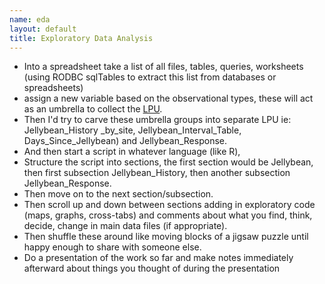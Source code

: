 ```yaml
--- 
name: eda
layout: default
title: Exploratory Data Analysis
---
```


- Into a spreadsheet take a list of all files, tables, queries, worksheets (using RODBC sqlTables to extract this list from databases or spreadsheets) 
- assign a new variable based on the observational types, these will act as an umbrella to collect the [LPU](/least-publishable-units).
- Then I'd try to carve these umbrella groups into separate LPU ie: Jellybean\_History \_by\_site, Jellybean\_Interval\_Table, Days\_Since\_Jellybean) and Jellybean\_Response.
- And then start a script in whatever language (like R),
- Structure the script into sections, the first section would be Jellybean, then first subsection Jellybean\_History, then another subsection Jellybean\_Response.
- Then move on to the next section/subsection.
- Then scroll up and down between sections adding in exploratory code (maps, graphs, cross-tabs) and comments about what you find, think, decide, change in main data files (if appropriate).
- Then shuffle these around like moving blocks of a jigsaw puzzle until happy enough to share with someone else.
- Do a presentation of the work so far and make notes immediately afterward about things you thought of during the presentation
